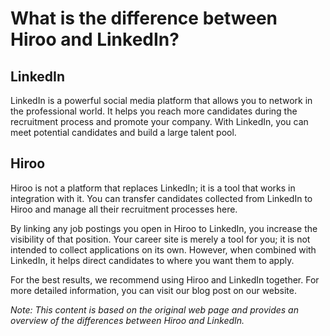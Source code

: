 # What is the difference between Hiroo and LinkedIn?

## LinkedIn

LinkedIn is a powerful social media platform that allows you to network in the professional world. It helps you reach more candidates during the recruitment process and promote your company. With LinkedIn, you can meet potential candidates and build a large talent pool.

## Hiroo

Hiroo is not a platform that replaces LinkedIn; it is a tool that works in integration with it. You can transfer candidates collected from LinkedIn to Hiroo and manage all their recruitment processes here.

By linking any job postings you open in Hiroo to LinkedIn, you increase the visibility of that position. Your career site is merely a tool for you; it is not intended to collect applications on its own. However, when combined with LinkedIn, it helps direct candidates to where you want them to apply.

For the best results, we recommend using Hiroo and LinkedIn together. For more detailed information, you can visit our blog post on our website.



*Note: This content is based on the original web page and provides an overview of the differences between Hiroo and LinkedIn.*